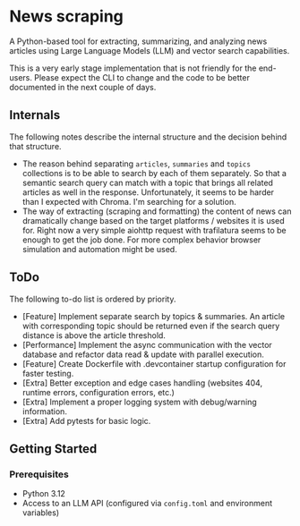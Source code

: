 # News scraping

A Python-based tool for extracting, summarizing, and analyzing news articles using Large Language Models (LLM) and vector search capabilities.

This is a very early stage implementation that is not friendly for the end-users. Please expect the CLI to change and the code to be better documented in the next couple of days.

## Internals

The following notes describe the internal structure and the decision behind that structure.

- The reason behind separating `articles`, `summaries` and `topics` collections is to be able to search by each of them separately. So that a semantic search query can match with a topic that brings all related articles as well in the response. Unfortunately, it seems to be harder than I expected with Chroma. I'm searching for a solution.
- The way of extracting (scraping and formatting) the content of news can dramatically change based on the target platforms / websites it is used for. Right now a very simple aiohttp request with trafilatura seems to be enough to get the job done. For more complex behavior browser simulation and automation might be used.


## ToDo

The following to-do list is ordered by priority.

- [Feature] Implement separate search by topics & summaries. An article with corresponding topic should be returned even if the search query distance is above the article threshold.
- [Performance] Implement the async communication with the vector database and refactor data read & update with parallel execution.
- [Feature] Create Dockerfile with .devcontainer startup configuration for faster testing.
- [Extra] Better exception and edge cases handling (websites 404, runtime errors, configuration errors, etc.)
- [Extra] Implement a proper logging system with debug/warning information.
- [Extra] Add pytests for basic logic.

## Getting Started

### Prerequisites

- Python 3.12
- Access to an LLM API (configured via `config.toml` and environment variables)
